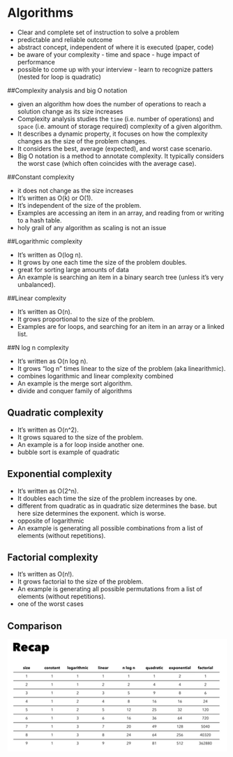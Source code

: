 # Algorithms
- Clear and complete set of instruction to solve a problem
- predictable and reliable outcome
- abstract concept, independent of where it is executed (paper, code)
- be aware of your complexity - time and space - huge impact of performance
- possible to come up with your interview - learn to recognize patters (nested for loop is quadratic)

##Complexity analysis and big O notation
- given an algorithm how does the number of operations to reach a solution change as its size increases
- Complexity analysis studies the `time` (i.e. number of operations) and `space` (i.e. amount of storage required) complexity of a given algorithm.
- It describes a dynamic property, it focuses on how the complexity changes as the size of the problem changes.
- It considers the best, average (expected), and worst case scenario.
- Big O notation is a method to annotate complexity. It typically considers the worst case (which often coincides with the average case).

##Constant complexity
- it does not change as the size increases
- It’s written as O(k) or O(1).
- It’s independent of the size of the problem.
- Examples are accessing an item in an array, and reading from or writing to a hash table.
- holy grail of any algorithm as scaling is not an issue

##Logarithmic complexity
- It’s written as O(log n).
- It grows by one each time the size of the problem doubles.
- great for sorting large amounts of data
- An example is searching an item in a binary search tree (unless it’s very unbalanced).

##Linear complexity
- It’s written as O(n).
- It grows proportional to the size of the problem.
- Examples are for loops, and searching for an item in an array or a linked list.

##N log n complexity
- It’s written as O(n log n).
- It grows “log n” times linear to the size of the problem (aka linearithmic).
- combines logarithmic and linear complexity combined
- An example is the merge sort algorithm. 
- divide and conquer family of algorithms

## Quadratic complexity
- It’s written as O(n^2).
- It grows squared to the size of the problem.
- An example is a for loop inside another one.
- bubble sort is example of quadratic

## Exponential complexity
- It’s written as O(2^n).
- It doubles each time the size of the problem increases by one.
- different from quadratic as in quadratic size determines the base. but here size determines the exponent. which is worse.
- opposite of logarithmic 
- An example is generating all possible combinations from a list of elements (without repetitions).

## Factorial complexity
- It’s written as O(n!).
- It grows factorial to the size of the problem.
- An example is generating all possible permutations from a list of elements (without repetitions).
- one of the worst cases

## Comparison
![img.png](media/img.png)
